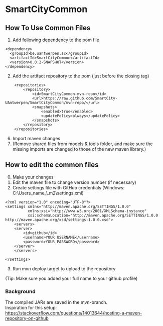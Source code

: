 # SmartCityCommon

## How To Use Common Files
1. Add following dependency to the pom file
```
<dependency>
  <groupId>be.uantwerpen.sc</groupId>
  <artifactId>SmartCityCommon</artifactId>
  <version>0.0.2-SNAPSHOT</version>
</dependency>
```
2. Add the artifact repository to the pom (just before the closing tag)
```
    <repositories>
        <repository>
            <id>SmartCityCommon-mvn-repo</id>
            <url>https://raw.github.com/SmartCity-UAntwerpen/SmartCityCommon/mvn-repo/</url>
            <snapshots>
                <enabled>true</enabled>
                <updatePolicy>always</updatePolicy>
            </snapshots>
        </repository>
    </repositories>
```
6. Import maven changes
7. (Remove shared files from models & tools folder, and make sure the missing imports are changed to those of the new maven library.)

## How to edit the common files 
0. Make your changes
1. Edit the maven file to change version number (if necessary)
2. Create settings file with GitHub credentials (Windows: C:\Users\_name_\\.m2\settings.xml)
```
<?xml version="1.0" encoding="UTF-8"?>
<settings xmlns="http://maven.apache.org/SETTINGS/1.0.0"
          xmlns:xsi="http://www.w3.org/2001/XMLSchema-instance"
          xsi:schemaLocation="http://maven.apache.org/SETTINGS/1.0.0 http://maven.apache.org/xsd/settings-1.0.0.xsd">
	<servers>
	<server>
		<id>github</id>
		<username>YOUR USERNAME</username>
		<password>YOUR PASSWORD</password>
	</server>
	</servers>
	
</settings>
```
3. Run mvn deploy target to upload to the repository  

(Tip: Make sure you added your full name to your github profile)


### Background 
The compiled JARs are saved in the mvn-branch.  
Inspiration for this setup: https://stackoverflow.com/questions/14013644/hosting-a-maven-repository-on-github
